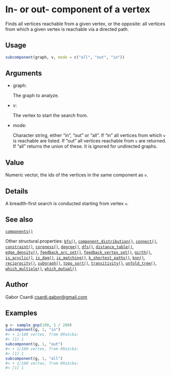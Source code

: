 # In- or out- component of a vertex

Finds all vertices reachable from a given vertex, or the opposite: all
vertices from which a given vertex is reachable via a directed path.

## Usage

``` r
subcomponent(graph, v, mode = c("all", "out", "in"))
```

## Arguments

- graph:

  The graph to analyze.

- v:

  The vertex to start the search from.

- mode:

  Character string, either “in”, “out” or “all”. If “in” all vertices
  from which `v` is reachable are listed. If “out” all vertices
  reachable from `v` are returned. If “all” returns the union of these.
  It is ignored for undirected graphs.

## Value

Numeric vector, the ids of the vertices in the same component as `v`.

## Details

A breadth-first search is conducted starting from vertex `v`.

## See also

[`components()`](https://r.igraph.org/reference/components.md)

Other structural.properties:
[`bfs()`](https://r.igraph.org/reference/bfs.md),
[`component_distribution()`](https://r.igraph.org/reference/components.md),
[`connect()`](https://r.igraph.org/reference/ego.md),
[`constraint()`](https://r.igraph.org/reference/constraint.md),
[`coreness()`](https://r.igraph.org/reference/coreness.md),
[`degree()`](https://r.igraph.org/reference/degree.md),
[`dfs()`](https://r.igraph.org/reference/dfs.md),
[`distance_table()`](https://r.igraph.org/reference/distances.md),
[`edge_density()`](https://r.igraph.org/reference/edge_density.md),
[`feedback_arc_set()`](https://r.igraph.org/reference/feedback_arc_set.md),
[`feedback_vertex_set()`](https://r.igraph.org/reference/feedback_vertex_set.md),
[`girth()`](https://r.igraph.org/reference/girth.md),
[`is_acyclic()`](https://r.igraph.org/reference/is_acyclic.md),
[`is_dag()`](https://r.igraph.org/reference/is_dag.md),
[`is_matching()`](https://r.igraph.org/reference/matching.md),
[`k_shortest_paths()`](https://r.igraph.org/reference/k_shortest_paths.md),
[`knn()`](https://r.igraph.org/reference/knn.md),
[`reciprocity()`](https://r.igraph.org/reference/reciprocity.md),
[`subgraph()`](https://r.igraph.org/reference/subgraph.md),
[`topo_sort()`](https://r.igraph.org/reference/topo_sort.md),
[`transitivity()`](https://r.igraph.org/reference/transitivity.md),
[`unfold_tree()`](https://r.igraph.org/reference/unfold_tree.md),
[`which_multiple()`](https://r.igraph.org/reference/which_multiple.md),
[`which_mutual()`](https://r.igraph.org/reference/which_mutual.md)

## Author

Gabor Csardi <csardi.gabor@gmail.com>

## Examples

``` r
g <- sample_gnp(100, 1 / 200)
subcomponent(g, 1, "in")
#> + 1/100 vertex, from 09a1cba:
#> [1] 1
subcomponent(g, 1, "out")
#> + 1/100 vertex, from 09a1cba:
#> [1] 1
subcomponent(g, 1, "all")
#> + 1/100 vertex, from 09a1cba:
#> [1] 1
```
